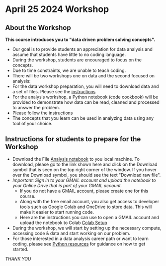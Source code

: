 # April 25 2024 Workshop

## About the Workshop

**This course introduces you to "data driven problem solving concepts".**
- Our goal is to provide students an appreciation for data analysis and assume that students have little to no coding language.
- During the workshop, students are encouraged to focus on the concepts.
 - Due to time constraints, we are unable to teach coding.
 - There will be two workshops one on data and the second focused on analysis:
  - For the data workshop preparation, you will need to download data and a set of files. Please see the [instructions](./Data/README.md)
  - For the analysis workshop, a Python notebook (code cookbook) will be provided to demonstrate how data can be read, cleaned and processed to answer the problem.
   - Please follow the [instructions](#instructions) 
 - The concepts that you learn can be used in analyzing data using any tool of your choice.


## Instructions for students to prepare for the Workshop
* Download the File [Analysis notebook](./test_notebook.ipynb) to you local machine. To download, please go to the link shown here and click on the Download symbol that is seen on the top right corner of the window. If you hover over the Download symbol, you should see the text "Download raw file".
* *Important: Sign in to your GMAIL account and upload the notebook to your Online Drive that is part of your GMAIL account.*
  * If you do not have a GMAIL account, please create one for this course.  
  * Along with the free email account, you also get access to developer tools such as Google Colab and OneDrive to store data. This will make it easier to start running code.
  * Here are the instructions you can use to open a GMAIL account and upload the notebook to Colab [Colab Setup](./gmail_setup.md)
* During the workshop, we will start by setting up the necessary compute, accessing code & data and start working on our problem.
* For those interested in a data analysis career path or want to learn coding, please see [Python resources](./python_introduction.md) for guidance on how to get started.


*THANK YOU*
